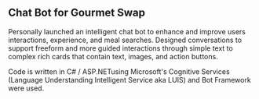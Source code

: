 
## Chat Bot for Gourmet Swap
Personally launched an intelligent chat bot to enhance and improve users interactions, experience, and meal searches. Designed conversations to support freeform and more guided interactions through simple text to complex rich cards that contain text, images, and action buttons.

Code is written in C# / ASP.NETusing Microsoft's Cognitive Services (Language Understanding Intelligent Service aka LUIS) and Bot Framework were used.
